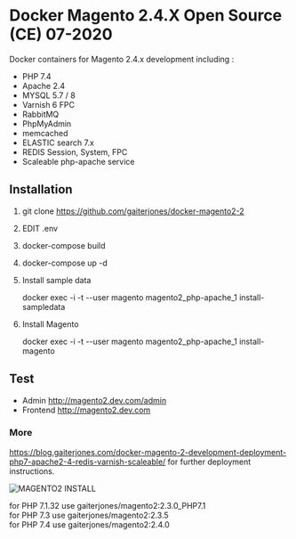 

# Docker Magento 2.4.X Open Source (CE) 07-2020

Docker containers for Magento 2.4.x development including :

  - PHP 7.4
  - Apache 2.4
  - MYSQL 5.7 / 8
  - Varnish 6 FPC  
  - RabbitMQ  
  - PhpMyAdmin
  - memcached
  - ELASTIC search 7.x
  - REDIS Session, System, FPC
  - Scaleable php-apache service

## Installation

1. git clone https://github.com/gaiterjones/docker-magento2-2  
2. EDIT .env  
3. docker-compose build
4. docker-compose up -d   
5. Install sample data

    docker exec -i -t --user magento magento2_php-apache_1 install-sampledata  

6. Install Magento

    docker exec -i -t --user magento magento2_php-apache_1 install-magento



## Test

 - Admin
http://magento2.dev.com/admin  
 - Frontend
http://magento2.dev.com   

### More

https://blog.gaiterjones.com/docker-magento-2-development-deployment-php7-apache2-4-redis-varnish-scaleable/ for further deployment instructions.

![MAGENTO2 INSTALL](https://blog.gaiterjones.com/dropbox/docker-install-magento240a.gif)

for PHP 7.1.32 use gaiterjones/magento2:2.3.0_PHP7.1  
for PHP 7.3 use gaiterjones/magento2:2.3.5  
for PHP 7.4 use gaiterjones/magento2:2.4.0
